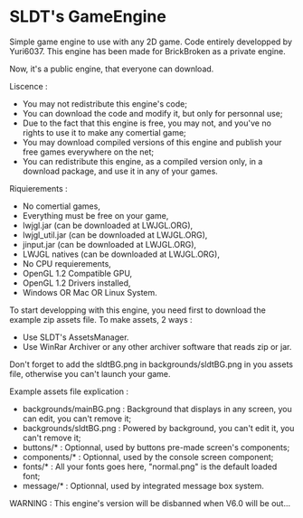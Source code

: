 SLDT's GameEngine
==============

Simple game engine to use with any 2D game. Code entirely developped by Yuri6037. This engine has been made for BrickBroken as a private engine.

Now, it's a public engine, that everyone can download.


Liscence :
- You may not redistribute this engine's code;
- You can download the code and modify it, but only for personnal use;
- Due to the fact that this engine is free, you may not, and you've no rights to use it to make any comertial game;
- You may download compiled versions of this engine and publish your free games everywhere on the net;
- You can redistribute this engine, as a compiled version only, in a download package, and use it in any of your games.


Riquierements :
- No comertial games,
- Everything must be free on your game,
- lwjgl.jar (can be downloaded at LWJGL.ORG),
- lwjgl_util.jar (can be downloaded at LWJGL.ORG),
- jinput.jar (can be downloaded at LWJGL.ORG),
- LWJGL natives (can be downloaded at LWJGL.ORG),
- No CPU requierements,
- OpenGL 1.2 Compatible GPU,
- OpenGL 1.2 Drivers installed,
- Windows OR Mac OR Linux System.


To start developping with this engine, you need first to download the example zip assets file.
To make assets, 2 ways :
- Use SLDT's AssetsManager.
- Use WinRar Archiver or any other archiver software that reads zip or jar.

Don't forget to add the sldtBG.png in backgrounds/sldtBG.png in you assets file, otherwise you can't launch your game.


Example assets file explication :
- backgrounds/mainBG.png : Background that displays in any screen, you can edit, you can't remove it;
- backgrounds/sldtBG.png : Powered by background, you can't edit it, you can't remove it;
- buttons/* : Optionnal, used by buttons pre-made screen's components;
- components/* : Optionnal, used by the console screen component;
- fonts/* : All your fonts goes here, "normal.png" is the default loaded font;
- message/* : Optionnal, used by integrated message box system.
 


WARNING : This engine's version will be disbanned when V6.0 will be out...
